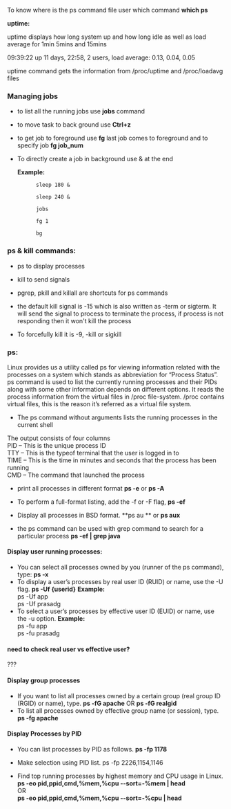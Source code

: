 
To know where is the ps command file user which command **which ps**

**uptime:**

uptime displays how long system up and how long idle as well as load average for 1min 5mins and 15mins

 09:39:22 up 11 days, 22:58,  2 users,  load average: 0.13, 0.04, 0.05
 
uptime command gets the information from /proc/uptime and /proc/loadavg files


### Managing jobs

- to list all the running jobs use **jobs** command

- to move task to back ground use **Ctrl+z**

- to get job to foreground use **fg** last job comes to foreground and to specify job **fg job_num**

- To directly create a job in background use & at the end

	**Example:**
	
			sleep 180 &
			
			sleep 240 & 
			
			jobs
			
			fg 1
			
			bg
			
			
### ps & kill commands:

- ps to display processes 

- kill to send signals

- pgrep, pkill and killall are shortcuts for ps commands

- the default kill signal is -15 which is also written as -term or sigterm. It will send the signal to process to terminate the process, if process is not responding then it won't kill the process

- To forcefully kill it is -9, -kill or sigkill

### ps:

Linux provides us a utility called ps for viewing information related with the processes on a system which stands as abbreviation for “Process Status”.
ps command is used to list the currently running processes and their PIDs along with some other information depends on different options. It reads the process information from the virtual files in /proc file-system. /proc contains virtual files, this is the reason it’s referred as a virtual file system.



- The ps command without arguments lists the running processes in the current shell <br>

The output consists of four columns<br>
PID – This is the unique process ID<br>
TTY – This is the typeof terminal that the user is logged in to<br>
TIME – This is the time in minutes and seconds that the process has been running<br>
CMD – The command that launched the process<br>

- print all processes in different format **ps -e** or **ps -A** <br>
- To perform a full-format listing, add the -f or -F flag, **ps -ef** <br>

- Display all processes in BSD format. **ps au ** or **ps aux** <br>
- the ps command can be used with grep command to search for a particular process **ps -ef | grep java**

#### Display user running processes:

- You can select all processes owned by you (runner of the ps command), type: **ps -x** <br>
- To display a user’s processes by real user ID (RUID) or name, use the -U flag. **ps -Uf {userid}**
**Example:** <br>  ps -Uf app <br> ps -Uf prasadg <br>
- To select a user’s processes by effective user ID (EUID) or name, use the -u option.
**Example:** <br>  ps -fu app <br> ps -fu prasadg <br>

#### need to check real user vs effective user?
???

#### Display group processes

- If you want to list all processes owned by a certain group (real group ID (RGID) or name), type. **ps -fG apache** OR  **ps -fG realgid** <br>
- To list all processes owned by effective group name (or session), type. **ps -fg apache** <br>

#### Display Processes by PID

- You can list processes by PID as follows. **ps -fp 1178** <br>
- Make selection using PID list. ps -fp 2226,1154,1146 <br>

- Find top running processes by highest memory and CPU usage in Linux. 
**ps -eo pid,ppid,cmd,%mem,%cpu --sort=-%mem | head** <br>
		OR<br>
**ps -eo pid,ppid,cmd,%mem,%cpu --sort=-%cpu | head**
























 
 